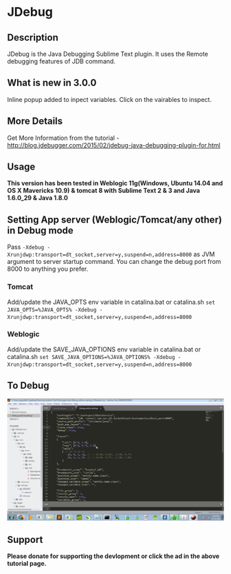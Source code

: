 # JDebug #

## Description ##
JDebug is the Java Debugging Sublime Text plugin. It uses the Remote debugging features of JDB command.

## What is new in 3.0.0
Inline popup added to inpect variables. Click on the vairables to inspect.

## More Details

Get More Information from the tutorial - <http://blog.jdebugger.com/2015/02/jdebug-java-debugging-plugin-for.html>  

## Usage ##
**This version has been tested in Weblogic 11g(Windows, Ubuntu 14.04 and OS X Mavericks 10.9) & tomcat 8 with Sublime Text 2 & 3 and Java 1.6.0_29 & Java 1.8.0**

## Setting App server (Weblogic/Tomcat/any other) in Debug mode
Pass `-Xdebug -Xrunjdwp:transport=dt_socket,server=y,suspend=n,address=8000` as JVM argument to server startup command. You can change the debug port from 8000 to anything you prefer.

### Tomcat ###
Add/update the JAVA_OPTS env variable in catalina.bat or catalina.sh
`set JAVA_OPTS=%JAVA_OPTS% -Xdebug -Xrunjdwp:transport=dt_socket,server=y,suspend=n,address=8000`

### Weblogic ###
Add/update the SAVE_JAVA_OPTIONS env variable in catalina.bat or catalina.sh
`set SAVE_JAVA_OPTIONS=%JAVA_OPTIONS% -Xdebug -Xrunjdwp:transport=dt_socket,server=y,suspend=n,address=8000
`

## To Debug ##

![screenshot](https://raw.githubusercontent.com/jdebug/JDebug/master/jdebugging.gif)


## Support ##
**Please donate for supporting the devlopment or click the ad in the above tutorial page.**
